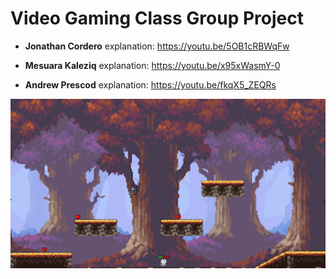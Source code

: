 # Video Gaming Class Group Project

* **Jonathan Cordero** explanation: https://youtu.be/5OB1cRBWqFw

* **Mesuara Kaleziq** explanation: https://youtu.be/x95xWasmY-0

* **Andrew Prescod** explanation: https://youtu.be/fkqX5_ZEQRs


![Game Preview](Game-preview.png)

